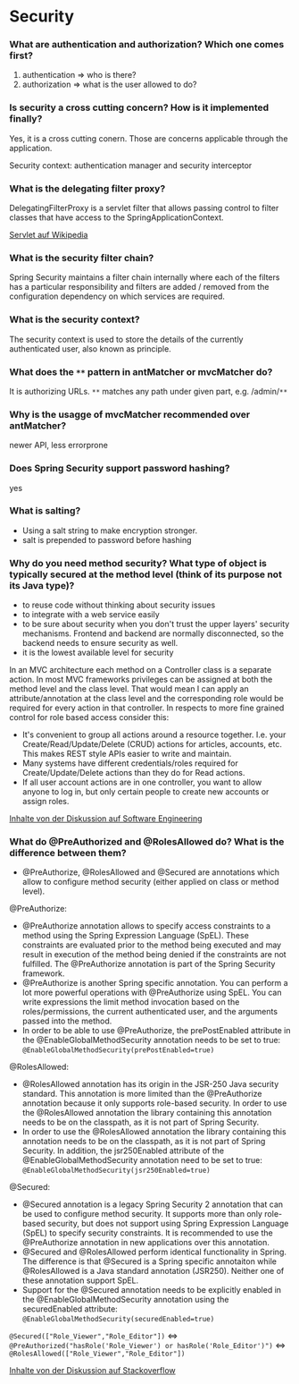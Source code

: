 # Security #

### What are authentication and authorization? Which one comes first? ###

1. authentication => who is there?
2. authorization => what is the user allowed to do?

### Is security a cross cutting concern? How is it implemented finally? ###

Yes, it is a cross cutting conern. Those are concerns applicable through the application.

Security context: authentication manager and security interceptor

### What is the delegating filter proxy? ###

DelegatingFilterProxy is a servlet filter that allows passing control to filter classes that have access to the SpringApplicationContext. 

[Servlet auf Wikipedia](https://de.wikipedia.org/wiki/Servlet)

### What is the security filter chain? ###

Spring Security maintains a filter chain internally where each of the filters has a particular responsibility and filters are added / removed from the configuration dependency on which services are required.

### What is the security context? ###

The security context is used to store the details of the currently authenticated user, also known as principle.

### What does the `**` pattern in antMatcher or mvcMatcher do? ###

It is authorizing URLs. `**` matches any path under given part, e.g. /admin/`**`

### Why is the usagge of mvcMatcher recommended over antMatcher? ###

newer API, less errorprone

### Does Spring Security support password hashing? ###

yes

### What is salting? ###

- Using a salt string to make encryption stronger.
- salt is prepended to password before hashing

### Why do you need method security? What type of object is typically secured at the method level (think of its purpose not its Java type)? ###

- to reuse code without thinking about security issues 
- to integrate with a web service easily 
- to be sure about security when you don't trust the upper layers' security mechanisms. Frontend and backend are normally disconnected, so the backend needs to ensure security as well.
- it is the lowest available level for security

In an MVC architecture each method on a Controller class is a separate action. In most MVC frameworks privileges can be assigned at both the method level and the class level. That would mean I can apply an attribute/annotation at the class level and the corresponding role would be required for every action in that controller.
In respects to more fine grained control for role based access consider this:
  - It's convenient to group all actions around a resource together. I.e. your Create/Read/Update/Delete (CRUD) actions for articles, accounts, etc. This makes REST style APIs easier to write and maintain.
  - Many systems have different credentials/roles required for Create/Update/Delete actions than they do for Read actions.
  - If all user account actions are in one controller, you want to allow anyone to log in, but only certain people to create new accounts or assign roles.

[Inhalte von der Diskussion auf Software Engineering](https://softwareengineering.stackexchange.com/questions/63549/why-do-we-need-method-level-security/63563#:~:text=Method%20level%20security%20is%20useful,security%20isn't%20relevant)

### What do @PreAuthorized and @RolesAllowed do? What is the difference between them? ###

- @PreAuthorize, @RolesAllowed and @Secured are annotations which allow to configure method security (either applied on class or method level).

@PreAuthorize:
- @PreAuthorize annotation allows to specify access constraints to a method using the Spring Expression Language (SpEL). 
These constraints are evaluated prior to the method being executed and may result in execution of the method being denied if the constraints are not fulfilled. The @PreAuthorize annotation is part of the Spring Security framework.
- @PreAuthorize is another Spring specific annotation. You can perform a lot more powerful operations with @PreAuthorize using SpEL. You can write expressions the limit method invocation based on the roles/permissions, the current authenticated user, and the arguments passed into the method.
- In order to be able to use @PreAuthorize, the prePostEnabled attribute in the @EnableGlobalMethodSecurity annotation needs to be set to true: `@EnableGlobalMethodSecurity(prePostEnabled=true)`

@RolesAllowed:
- @RolesAllowed annotation has its origin in the JSR-250 Java security standard. This annotation is more limited than the @PreAuthorize annotation because it only supports role-based security.
In order to use the @RolesAllowed annotation the library containing this annotation needs to be on the classpath, as it is not part of Spring Security.
- In order to use the @RolesAllowed annotation the library containing this annotation needs to be on the classpath, as it is not part of Spring Security. In addition, the jsr250Enabled attribute of the @EnableGlobalMethodSecurity annotation need to be set to true:
`@EnableGlobalMethodSecurity(jsr250Enabled=true)`

@Secured:
- @Secured annotation is a legacy Spring Security 2 annotation that can be used to configure method security. 
It supports more than only role-based security, but does not support using Spring Expression Language (SpEL) to specify security constraints. It is recommended to use the @PreAuthorize annotation in new applications over this annotation.
- @Secured and @RolesAllowed perform identical functionality in Spring. The difference is that @Secured is a Spring specific annotaiton while @RolesAllowed is a Java standard annotation (JSR250). Neither one of these annotation support SpEL.
- Support for the @Secured annotation needs to be explicitly enabled in the @EnableGlobalMethodSecurity annotation using the securedEnabled attribute: `@EnableGlobalMethodSecurity(securedEnabled=true)`

`@Secured(["Role_Viewer","Role_Editor"])` <=> `@PreAuthorized("hasRole('Role_Viewer') or hasRole('Role_Editor')")` <=> `@RolesAllowed(["Role_Viewer","Role_Editor"])`

[Inhalte von der Diskussion auf Stackoverflow](https://stackoverflow.com/questions/43961625/rolesallowed-vs-preauthorize-vs-secured#:~:text=Security%20Annotations,all%20methods%20in%20the%20class.)
